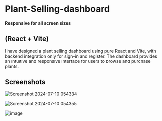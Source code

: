 # Plant-Selling-dashboard 

#### Responsive for all screen sizes

## (React + Vite)

I have designed a plant selling dashboard using pure React and Vite, with  backend integration only for sign-in and register. The dashboard provides an intuitive and responsive interface for users to browse and purchase plants.

## Screenshots

![Screenshot 2024-07-10 054334](https://github.com/pragyasingh-29/Plant-Selling-dashboard/assets/129204388/e4e80bd1-5e42-433c-ac0c-0ba326b8ce65)



![Screenshot 2024-07-10 054355](https://github.com/pragyasingh-29/Plant-Selling-dashboard/assets/129204388/29ad2be3-d48e-460b-94cf-173a5ae2a1fd)


![image](https://github.com/pragyasingh-29/Plant-Selling-dashboard/assets/129204388/e2aefac8-2395-4a6a-b8c1-3f581ca167dd)
